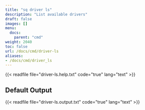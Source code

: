 ```yaml
---
title: "sq driver ls"
description: "List available drivers"
draft: false
images: []
menu:
  docs:
    parent: "cmd"
weight: 2040
toc: false
url: /docs/cmd/driver-ls
aliases:
- /docs/cmd/driver_ls
---
```


{{< readfile file="driver-ls.help.txt" code="true" lang="text" >}}

## Default Output

{{< readfile file="driver-ls.output.txt" code="true" lang="text" >}}
